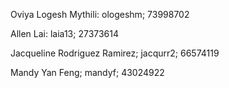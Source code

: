 Oviya Logesh Mythili: ologeshm; 73998702

Allen Lai: laia13; 27373614

Jacqueline Rodriguez Ramirez; jacqurr2; 66574119

Mandy Yan Feng; mandyf; 43024922

